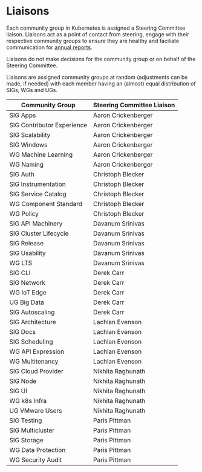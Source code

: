 # Liaisons

Each community group in Kubernetes is assigned a Steering Committee
liaison. Liaisons act as a point of contact from steering, engage with
their respective community groups to ensure they are healthy and
faciliate communication for [annual reports].

Liaisons do not make decisions for the community group or on behalf of
the Steering Committee.

Liaisons are assigned community groups at random (adjustments can be
made, if needed) with each member having an (almost) equal distribution
of SIGs, WGs and UGs.

| Community Group            | Steering Committee Liaison |
| -------------------------- | -------------------------- |
| SIG Apps                   | Aaron Crickenberger       |
| SIG Contributor Experience | Aaron Crickenberger       |
| SIG Scalability            | Aaron Crickenberger       |
| SIG Windows                | Aaron Crickenberger       |
| WG Machine Learning        | Aaron Crickenberger       |
| WG Naming                  | Aaron Crickenberger       |
| SIG Auth                   | Christoph Blecker         |
| SIG Instrumentation        | Christoph Blecker         |
| SIG Service Catalog        | Christoph Blecker         |
| WG Component Standard      | Christoph Blecker         |
| WG Policy                  | Christoph Blecker         |
| SIG API Machinery          | Davanum Srinivas          |
| SIG Cluster Lifecycle      | Davanum Srinivas          |
| SIG Release                | Davanum Srinivas          |
| SIG Usability              | Davanum Srinivas          |
| WG LTS                     | Davanum Srinivas          |
| SIG CLI                    | Derek Carr                |
| SIG Network                | Derek Carr                |
| WG IoT Edge                | Derek Carr                |
| UG Big Data                | Derek Carr                |
| SIG Autoscaling            | Derek Carr                |
| SIG Architecture           | Lachlan Evenson           |
| SIG Docs                   | Lachlan Evenson           |
| SIG Scheduling             | Lachlan Evenson           |
| WG API Expression          | Lachlan Evenson           |
| WG Multitenancy            | Lachlan Evenson           |
| SIG Cloud Provider         | Nikhita Raghunath         |
| SIG Node                   | Nikhita Raghunath         |
| SIG  UI                    | Nikhita Raghunath         |
| WG k8s Infra               | Nikhita Raghunath         |
| UG VMware Users            | Nikhita Raghunath         |
| SIG Testing                | Paris Pittman             |
| SIG Multicluster           | Paris Pittman             |
| SIG Storage                | Paris Pittman             |
| WG Data Protection         | Paris Pittman             |
| WG Security Audit          | Paris Pittman             |

[annual reports]: https://git.k8s.io/community/committee-steering/governance/annual-reports.md
